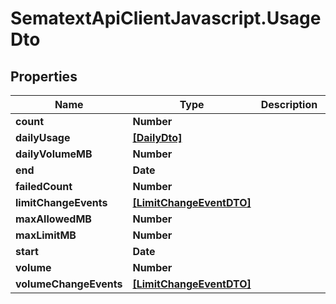 # SematextApiClientJavascript.UsageDto

## Properties
| Name                   | Type                                                | Description | Notes      |
| ---------------------- | --------------------------------------------------- | ----------- | ---------- |
| **count**              | **Number**                                          |             | [optional] |
| **dailyUsage**         | [**[DailyDto]**](DailyDto.md)                       |             | [optional] |
| **dailyVolumeMB**      | **Number**                                          |             | [optional] |
| **end**                | **Date**                                            |             | [optional] |
| **failedCount**        | **Number**                                          |             | [optional] |
| **limitChangeEvents**  | [**[LimitChangeEventDTO]**](LimitChangeEventDTO.md) |             | [optional] |
| **maxAllowedMB**       | **Number**                                          |             | [optional] |
| **maxLimitMB**         | **Number**                                          |             | [optional] |
| **start**              | **Date**                                            |             | [optional] |
| **volume**             | **Number**                                          |             | [optional] |
| **volumeChangeEvents** | [**[LimitChangeEventDTO]**](LimitChangeEventDTO.md) |             | [optional] |
